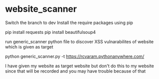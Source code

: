 # website_scanner
Switch the branch to dev
Install the require packages using pip

pip install requests
pip install beautifulsoup4

run generic_scanner python file to discover XSS vulnarabilites of website which is given as target

python generic_scanner.py -t  https://rcvaram.pythonanywhere.com/

I have given my website as target website but don't do this to my website since that will be recorded and you may have trouble because of that
